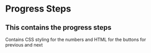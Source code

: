 # Progress Steps

## This contains the progress steps

<p>Contains CSS styling for the numbers and HTML for the buttons for previous and next <p>
